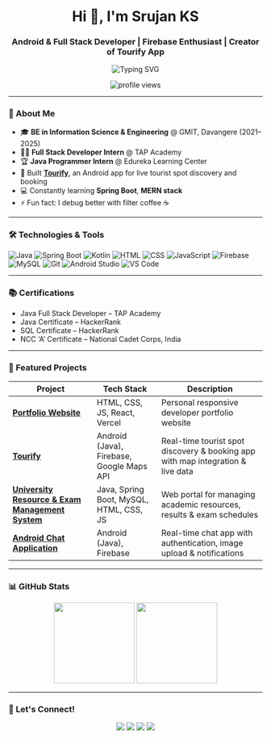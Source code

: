 <h1 align="center">Hi 👋, I'm Srujan KS</h1>
<h3 align="center">Android & Full Stack Developer | Firebase Enthusiast | Creator of Tourify App</h3>

<p align="center">
  <img src="https://readme-typing-svg.herokuapp.com?font=Fira+Code&size=24&pause=1000&center=true&vCenter=true&width=450&lines=Android+%26+Full+Stack+Developer;Java+Spring+Boot+Enthusiast;Firebase+%7C+Google+Maps+%7C+SQL;Lifelong+Learner+%7C+Coffee+Lover" alt="Typing SVG" />
</p>

<p align="center">
  <img src="https://komarev.com/ghpvc/?username=SRUJANKS99&label=Profile%20views&color=0e75b6&style=flat" alt="profile views" />
</p>

---

### 🚀 About Me

- 🎓 **BE in Information Science & Engineering** @ GMIT, Davangere (2021–2025)  
- 👨‍💻 **Full Stack Developer Intern** @ TAP Academy  
- 🏆 **Java Programmer Intern** @ Edureka Learning Center  
- 📱 Built [**Tourify**](https://github.com/SRUJANKS99/Real-time-tourist-spot-finder-and-tour-booking-android-application), an Android app for live tourist spot discovery and booking  
- 💻 Constantly learning **Spring Boot**, **MERN stack**  
- ⚡ Fun fact: I debug better with filter coffee ☕  

---

### 🛠️ Technologies & Tools

![Java](https://img.shields.io/badge/-Java-007396?style=for-the-badge&logo=java&logoColor=white)
![Spring Boot](https://img.shields.io/badge/-Spring%20Boot-6DB33F?style=for-the-badge&logo=spring-boot&logoColor=white)
![Kotlin](https://img.shields.io/badge/-Kotlin-7F52FF?style=for-the-badge&logo=kotlin&logoColor=white)
![HTML](https://img.shields.io/badge/-HTML-E34F26?style=for-the-badge&logo=html5&logoColor=white)
![CSS](https://img.shields.io/badge/-CSS-1572B6?style=for-the-badge&logo=css3&logoColor=white)
![JavaScript](https://img.shields.io/badge/-JavaScript-F7DF1E?style=for-the-badge&logo=javascript&logoColor=black)
![Firebase](https://img.shields.io/badge/-Firebase-FFCA28?style=for-the-badge&logo=firebase&logoColor=black)
![MySQL](https://img.shields.io/badge/-MySQL-4479A1?style=for-the-badge&logo=mysql&logoColor=white)
![Git](https://img.shields.io/badge/-Git-F05032?style=for-the-badge&logo=git&logoColor=white)
![Android Studio](https://img.shields.io/badge/-Android%20Studio-3DDC84?style=for-the-badge&logo=android-studio&logoColor=white)
![VS Code](https://img.shields.io/badge/-VSCode-007ACC?style=for-the-badge&logo=visual-studio-code&logoColor=white)

---

### 📚 Certifications

- Java Full Stack Developer – TAP Academy  
- Java Certificate – HackerRank  
- SQL Certificate – HackerRank  
- NCC ‘A’ Certificate – National Cadet Corps, India  

---

### 🚀 Featured Projects

| Project | Tech Stack | Description |
|---------|------------|-------------|
| [**Portfolio Website**](https://srujan-ks-portfolio.vercel.app/) | HTML, CSS, JS, React, Vercel | Personal responsive developer portfolio website |
| [**Tourify**](https://github.com/SRUJANKS99/Real-time-tourist-spot-finder-and-tour-booking-android-application) | Android (Java), Firebase, Google Maps API | Real-time tourist spot discovery & booking app with map integration & live data |
| [**University Resource & Exam Management System**](https://github.com/SRUJANKS99/University-Resource-and-Exam-Management-System) | Java, Spring Boot, MySQL, HTML, CSS, JS | Web portal for managing academic resources, results & exam schedules |
| [**Android Chat Application**](https://github.com/SRUJANKS99/Android_Chat_Application-main) | Android (Java), Firebase | Real-time chat app with authentication, image upload & notifications |


---

### 📊 GitHub Stats

<p align="center">
  <img src="https://github-readme-stats.vercel.app/api?username=SRUJANKS99&show_icons=true&theme=tokyonight" height="160" />
  <img src="https://github-readme-stats.vercel.app/api/top-langs/?username=SRUJANKS99&layout=compact&theme=tokyonight" height="160" />
</p>

---



### 🤝 Let's Connect!

<p align="center">
  <a href="https://linkedin.com/in/ks-srujan-gowda-21ab3b2a3"><img src="https://img.shields.io/badge/-LinkedIn-blue?style=for-the-badge&logo=linkedin&logoColor=white" /></a>
  <a href="mailto:srujan.ks0903@gmail.com"><img src="https://img.shields.io/badge/-srujan.ks0903@gmail.com-D14836?style=for-the-badge&logo=gmail&logoColor=white" /></a>
  <a href="https://github.com/SRUJANKS99"><img src="https://img.shields.io/badge/-GitHub-181717?style=for-the-badge&logo=github&logoColor=white" /></a>
  <a href="https://srujan-ks-portfolio.vercel.app/"><img src="https://img.shields.io/badge/-Portfolio-0A66C2?style=for-the-badge&logo=vercel&logoColor=white" /></a>
</p>
